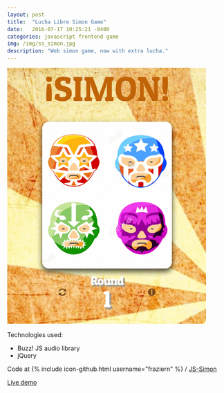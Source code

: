 ```yaml
---
layout: post
title:  "Lucha Libre Simon Game"
date:   2016-07-17 10:25:21 -0400
categories: javascript frontend game
img: /img/ss_simon.jpg
description: "Web simon game, now with extra lucha."
---
```





![Project screenshot](/img/gif_simon.gif)

Technologies used:

- Buzz! JS audio library
- jQuery

Code at  {% include icon-github.html username="fraziern" %} / [JS-Simon](https://github.com/fraziern/JS-Simon)

[Live demo](/simon/)
